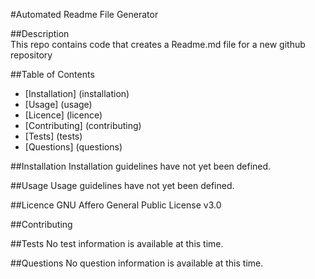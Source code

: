 
#Automated Readme File Generator 

##Description  
This repo contains code that creates a Readme.md file for a new github repository 

##Table of Contents  

 * [Installation] (installation)
 * [Usage] (usage)
 * [Licence] (licence)
 * [Contributing] (contributing)
 * [Tests] (tests)
 * [Questions] (questions) 

##Installation <a name="installation"></a>
Installation guidelines have not yet been defined. 

##Usage <a name="usage"></a>
Usage guidelines have not yet been defined. 

##Licence <a name="licence"></a>
GNU Affero General Public License v3.0 

##Contributing <a name="contributing"></a> 
 

##Tests <a name="tests"></a>
No test information is available at this time. 

##Questions <a name="questions"></a> 
No question information is available at this time. 
